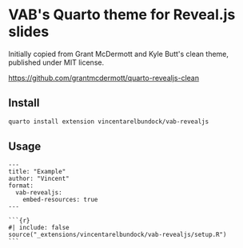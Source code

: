 # VAB's Quarto theme for Reveal.js slides

Initially copied from Grant McDermott and Kyle Butt's clean theme, published under MIT license. 

https://github.com/grantmcdermott/quarto-revealjs-clean

## Install

```bash
quarto install extension vincentarelbundock/vab-revealjs
```

## Usage


````
---
title: "Example"
author: "Vincent"
format: 
  vab-revealjs:
    embed-resources: true
---

```{r}
#| include: false
source("_extensions/vincentarelbundock/vab-revealjs/setup.R")
```
````

